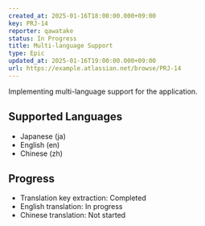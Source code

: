 ```yaml
---
created_at: 2025-01-16T18:00:00.000+09:00
key: PRJ-14
reporter: qawatake
status: In Progress
title: Multi-language Support
type: Epic
updated_at: 2025-01-16T19:00:00.000+09:00
url: https://example.atlassian.net/browse/PRJ-14
---
```


Implementing multi-language support for the application.

## Supported Languages
- Japanese (ja)
- English (en)
- Chinese (zh)

## Progress
- Translation key extraction: Completed
- English translation: In progress
- Chinese translation: Not started